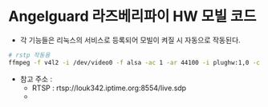 # Angelguard 라즈베리파이 HW 모빌 코드
- 각 기능들은 리눅스의 서비스로 등록되어 모빌이 켜질 시 자동으로 작동된다.

```bash
# rstp 작동용 
ffmpeg -f v4l2 -i /dev/video0 -f alsa -ac 1 -ar 44100 -i plughw:1,0 -c:v libx264 -preset ultrafast -c:a aac -f rtsp rtsp://louk342.iptime.org:8554/live.sdp
```

- 참고 주소 :
    - RTSP : rtsp://louk342.iptime.org:8554/live.sdp
    - 